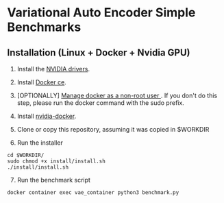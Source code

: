 # Variational Auto Encoder Simple Benchmarks


## Installation (Linux + Docker + Nvidia GPU)

1. Install the [NVIDIA drivers](https://docs.nvidia.com/cuda/cuda-installation-guide-linux/index.html#ubuntu-installation).

2. Install [Docker ce](https://docs.docker.com/install/linux/docker-ce/ubuntu/).

3. [OPTIONALLY] [Manage docker as a non-root user ](https://docs.docker.com/install/linux/linux-postinstall/). If you don't do this step, please run the docker command with the sudo prefix.

4. Install [nvidia-docker](https://github.com/NVIDIA/nvidia-docker).

5. Clone or copy this repository, assuming it was copied in $WORKDIR

6. Run the installer
  ```shell
  cd $WORKDIR/
  sudo chmod +x install/install.sh
  ./install/install.sh
  ```

7. Run the benchmark script
  ```shell
  docker container exec vae_container python3 benchmark.py
  ```